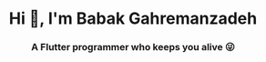 <h1 align="center"> Hi 👋, I'm Babak Gahremanzadeh</h1>
<h3 align="center">A Flutter programmer who keeps you alive 😜</h3>


